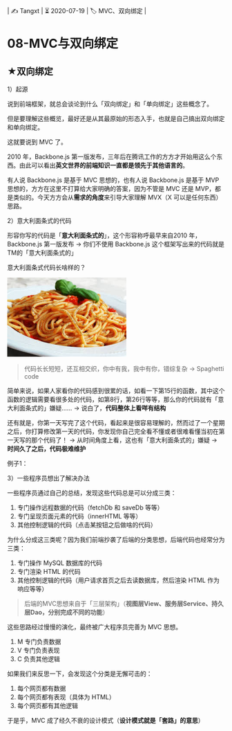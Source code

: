 | ✍️ Tangxt | ⏳ 2020-07-19 | 🏷️ MVC、双向绑定 |

# 08-MVC与双向绑定

## ★双向绑定

1）起源

说到前端框架，就总会谈论到什么「双向绑定」和「单向绑定」这些概念了。

但是要理解这些概览，最好还是从其最原始的形态入手，也就是自己搞出双向绑定和单向绑定。

这就要说到 MVC 了。

2010 年，Backbone.js 第一版发布，三年后在腾讯工作的方方才开始用这么个东西。由此可以看出**英文世界的前端知识一直都是领先于其他语言的**。

有人说 Backbone.js 是基于 MVC 思想的，也有人说 Backbone.js 是基于 MVP 思想的，方方在这里不打算给大家明确的答案，因为不管是 MVC 还是 MVP，都是类似的。今天方方会从**需求的角度**来引导大家理解 MVX（X 可以是任何东西）思路。

2）意大利面条式的代码

形容你写的代码是「**意大利面条式的**」，这个形容称呼最早来自2010 年，Backbone.js 第一版发布 -> 你们不使用 Backbone.js 这个框架写出来的代码就是TM的「意大利面条式的」

意大利面条式代码长啥样的？

![Spaghetti code](assets/img/2020-07-20-01-09-40.png)

> 代码长长短短，还互相交织，你中有我，我中有你，错综复杂 -> Spaghetti code

简单来说，如果人家看你的代码感到很累的话，如看一下第15行的函数，其中这个函数的逻辑需要看很多处的代码，如第8行，第26行等等，那么你的代码就有「意大利面条式的」嫌疑…… -> 说白了，**代码整体上看咩有结构**

还有就是，你第一天写完了这个代码，看起来是很容易理解的，然而过了一个星期之后，你打算修改第一天的代码，你发现你自己完全看不懂或者很难看懂当初在第一天写的那个代码了！ -> 从时间角度上看，这也有「意大利面条式的」嫌疑 -> **时间久了之后，代码极难维护**

例子1：



3）一些程序员想出了解决办法

一些程序员通过自己的总结，发现这些代码总是可以分成三类：

1. 专门操作远程数据的代码（fetchDb 和 saveDb 等等）
2. 专门呈现页面元素的代码（innerHTML 等等）
3. 其他控制逻辑的代码（点击某按钮之后做啥的代码）

为什么分成这三类呢？因为我们前端抄袭了后端的分类思想，后端代码也经常分为三类：

1. 专门操作 MySQL 数据库的代码
2. 专门渲染 HTML 的代码
3. 其他控制逻辑的代码（用户请求首页之后去读数据库，然后渲染 HTML 作为响应等等）

> 后端的MVC思想来自于「三层架构」（**视图层View、服务层Service、持久层Dao，分别完成不同的功能**）

这些思路经过慢慢的演化，最终被广大程序员完善为 MVC 思想。

1. M 专门负责数据
2. V 专门负责表现
3. C 负责其他逻辑

如果我们来反思一下，会发现这个分类是无懈可击的：

1. 每个网页都有数据
2. 每个网页都有表现（具体为 HTML）
3. 每个网页都有其他逻辑

于是乎，MVC 成了经久不衰的设计模式（**设计模式就是「套路」的意思**）






